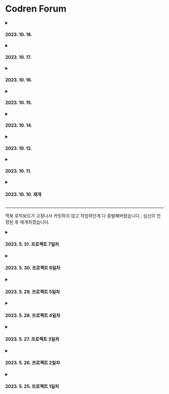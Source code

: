 # Codren Forum

<details>

<summary>

#### 2023. 10. 18.

</summary>

오늘은 디테일 페이지의 comment 부분을 만들어보겠습니다.

comment는 댓글을 입력하는 input 부분과 댓글목록을 보여주는 list 부분으로 나눌 수 있습니다.

먼저 input 부분을 만들어 보겠습니다.

```ts
<CommentInputSection method='POST' action={`/api/comment/create/${_id}`}>
  <CommentInput name='content' placeholder='댓글을 입력해 보세요' required />
  <Button type='submit' background='#7A5427' color='white'>
    등록
  </Button>
</CommentInputSection>
```

form 요소를 베이스로 한 styled-component를 만들어주고 내부에 input과 버튼으로 간단하게 구현하였습니다.

page 컴포넌트에서 props로 받아온 글의 `_id`를 쿼리스트링으로 하여 서버에 전달하고 서버측에서는 아래와 같이 추가적인 정보를 body에 넣어 db에 저장합니다.

```ts
export default async function handler(req: NextApiRequest, res: NextApiResponse) {
  if (req.method === 'POST') {
    const db = (await connectDB).db('forum');

    const session = await getServerSession(req, res, authOptions);

    req.body = {
      ...req.body,
      author: session?.user?.email,
      parent: new ObjectId(req.query.id as string), // 댓글이 달린 게시물의 id 저장
      createdAt: new Date(),
      updatedAt: new Date(),
    };

    await db.collection('comment').insertOne(req.body);

    res.redirect(302, `/detail/${req.query.id}`);
  }
}
```

다른 할 일이 있는 관계로 오늘은 여기까지 하겠습니다.

![](/assets/image/image-15.png)

</details>

<details>

<summary>

#### 2023. 10. 17.

</summary>

디테일 페이지의 수정, 삭제 기능을 마저 해보도록 하겠습니다.

아래와 같이 ContentSecion 아래에 EditSecion을 만들고 수정, 삭제 버튼을 추가해주었습니다.

```ts
<ContentSection>
  <Content>{post.content}</Content>
  {session?.user?.email === post.author && (
    <EditSection>
      <Link href={`/edit/${post._id}`}>수정</Link>
      <button onClick={handleDelete}>삭제</button>
    </EditSection>
  )}
</ContentSection>
```

수정 버튼 클릭 시 수정 페이지로 연결되고, 버튼 클릭 시에는 삭제 확인 모달을 보여주고 모달 내의 삭제버튼 클릭 시 삭제되도록 구현해보겠습니다.

page 컴포넌트에서 아래와 같이 접근 조건을 설정해줍니다.

```ts
export default async function Edit({ params }: { params: ObjectId }) {
  // params의 id로 글 정보 받아오기
  const db = (await connectDB).db('forum');
  const post = await db.collection('post').findOne<post | null>({ _id: new ObjectId(params.id) });
  const session = await getServerSession();

  if (session?.user?.email !== post?.author) {
    // 현재 유저 정보 받아서 글 정보의 글쓴이와 다르면 디테일 페이지로 리다이렉트
    redirect(`/detail/${params.id}`);
  }

  return <></>; // 같으면 글 정보 채워진 화면 보여주기
}
```

내부는 write 페이지에서 사용한 Form 컴포넌트를 재사용할 수 있도록 수정해서 사용하도록 하겠습니다.

아래와 같이 Form 컴포넌트에 post가 props로 선택적으로 들어올 수 있게 만들고

```ts
export default function Form({ post }: { post?: post }) {
```

각 input에 defaultValue를 설정하여 post가 있다면 defaultValue 값으로 들어오도록 만들어주었습니다.

```ts
<input
  ...
  defaultValue={post?.title}
/>
<input
  ...
  defaultChecked={post?.category === category}
/>
<textarea
  ...
  defaultValue={post?.content}
/>
```

그리고 post 여부에 따라 버튼의 text를 등록, 수정으로 나타나게 만들고 form 요소의 method와 endpoint가 변경되게 만들어 주었습니다.

```ts
<Wrapper //form
  method={post ? 'PATCH' : 'POST'}
  action={post ? 'api/post/edit' : '/api/post/create'}
>
...
<Button background='#7A5427' color='white' type='submit'>
  {post ? '수정' : '등록'}
</Button>
```

이제 서버쪽 핸들러를 아래와 같이 간단하게 설정해놓고

```ts
import { NextApiRequest, NextApiResponse } from 'next';

export default function handler(req: NextApiRequest, res: NextApiResponse) {
  if (req.method === 'PATCH') {
    console.log(req.body);
  }
}
```

수정 버튼을 클릭해보니 에러가 발생하였습니다.

![](/assets/image/image-13.png)

GET 요청이 실패했다고 뜹니다. form 요소는 기본적으로 method에서 GET, POST 두가지만 지원을하는데 깜빡했습니다.

PATCH 요청은 onClick으로 작동하도록 만들어보겠습니다.

버튼에서 post가 있을 경우에만 이벤트 핸들러 함수가 실행되도록 만들어놓습니다.

```ts
<Button background='#7A5427' color='white' type='submit' onClick={(e) => post && handleEdit(e)}>
  {post ? '수정' : '등록'}
</Button>
```

form 요소의 기본 작동으로 전송할 때는 데이터를 따로 상태로 만들 필요가 없었지만 onClick 이벤트로 전송하려면 onChange 이벤트를 사용하여 상태로 저장하고 변경된 수정 버튼 클릭 시에 해당 상태를 서버로 전송하도록 만들어야합니다.

따라서 아래와 같이 editedData를 상태로 만들고 handleChange 함수를 만들어 해당 input의 데이터가 변경될 때마다 상태를 변경해주겠습니다.

```ts
const [editedData, setEditedData] = useState(post);

const handleChange = (
  e: React.ChangeEvent<HTMLInputElement | HTMLTextAreaElement>,
  key: string,
) => {
  setEditedData((prevPost) => prevPost && { ...prevPost, [key]: e.target.value });
};
...
<input
  ...
  defaultValue={post?.title}
  onChange={(e) => post && handleChange(e, 'title')}
/>
<input
  ...
  defaultChecked={post?.category}
  onChange={(e) => post && handleChange(e, 'category')}
/>
<input
  ...
  defaultValue={post?.content}
  onChange={(e) => post && handleChange(e, 'content')}
/>
```

그리고 수정 버튼 클릭 시 작동하는 handleEdit 함수를 아래와 같이 만들어 주었습니다.

```ts
const router = useRouter();
const handleEdit = async (e: React.MouseEvent) => {
  e.preventDefault();
  const result = await axios.patch('/api/post/edit', editedData);
  if (result.status === 200) {
    router.replace(`/detail/${post?._id}`);
  }
};
```

next.js의 `useRouter()` 를 사용하여 detail 페이지로 이동해줍니다. 그리고 지난번 좋아요 기능이 list 페이지에서 업데이트 되게 만들었던 것과 같이 detail 페이지에서도 수정된 내용이 업데이트 되도록 아래와 같이 refresh를 사용해줍니다.

```ts
const router = useRouter();

useEffect(() => {
  router.refresh();
}, [router]);
```

서버측 핸들러에서는 아래와 같이 작동하도록 하였습니다.

```ts
export default async function handler(req: NextApiRequest, res: NextApiResponse) {
  if (req.method === 'PATCH') {
    const db = (await connectDB).db('forum');

    req.body.updatedAt = new Date(); // 업데이트 날짜 수정

    const _id = req.body._id;

    delete req.body._id;

    await db.collection('post').updateOne({ _id: new ObjectId(_id) }, { $set: req.body });

    res.status(200).json('success');
  }
}
```

이제 수정 작업은 마쳤습니다. 다음으로 삭제인데, 먼저 삭제 버튼 클릭 시에 띄워줄 모달을 하나 만들어 보겠습니다.

먼저 useModal 훅을 만들어 모달 관련 기능을 넣어주겠습니다.

```ts
import { ReactNode, useState } from 'react';

export default function useModal() {
  const [isModalOpen, setIsModalOpen] = useState(false); // 모달 열림 여부

  const openModal = () => {
    // 모달 열기
    setIsModalOpen(true);
  };

  const closeModal = () => {
    // 모달 닫기
    setIsModalOpen(false);
  };

  const Modal = ({
    message,
    buttonName,
    children,
    clickHandler,
  }: {
    message: string;
    buttonName: string;
    clickHandler: () => void;
    children?: ReactNode;
  }) => {
    if (!isModalOpen) {
      return null;
    }
    return (
      <Backdrop onClick={closeModal}>
        <ModalBox>
          <Message>{message}</Message>
          {children}
          <Button onClick={clickHandler}>{buttonName}</Button>
          <Button onClick={closeModal}>취소</Button>
        </ModalBox>
      </Backdrop>
    );
  };

  return { isModalOpen, openModal, closeModal, Modal };
}
```

useModal에서 반환하는 Modal 컴포넌트는 추후 다른 곳에서도 사용할 수 있도록 message, butttonName, clickHandler 등의 속성을 받도록 해주었습니다.

그리고 PostDetails에서 호출하여 사용해주었습니다.

```ts
const { Modal, openModal } = useModal();
...
return (
  ...
  <Modal
    message='정말 글을 삭제하시겠습니까?'
    buttonName='삭제'
    clickHandler={handleDelete}
    background='#618856'
    color='white'
  />
)
```

모달에서 삭제 버튼을 클릭 시에 실행되는 handleDelete는 아래와 같이 쿼리 스트링을 설정해서 서버에서 요청을 보냅니다.

```ts
const handleDelete = async (id: string) => {
  if (post.author === session?.user?.email) {
    const result = await axios.delete(`/api/post/delete/${id}`);
    if (result.status === 204) {
      router.replace('/list');
    }
  }
};
```

서버측에서는 아래와 같이 폴더구조를 만들고

![](/assets/image/image-14.png)

```ts
import { connectDB } from '@/util/database';
import { ObjectId } from 'mongodb';
import { NextApiRequest, NextApiResponse } from 'next';

export default async function handler(req: NextApiRequest, res: NextApiResponse) {
  if (req.method === 'DELETE') {
    const db = (await connectDB).db('forum');

    await db.collection('post').deleteOne({ _id: new ObjectId(req.query.id as string) });

    res.status(204).end();
  }
}
```

위와 같이 삭제를 하고 204를 응답 코드로 설정하고 응답 본문을 끝내는 end() 메서드를 붙여주었습니다.

이제 정상적으로 삭제가 된 뒤 list 페이지로 리다이렉트 되는 것이 확인되었습니다.

내일은 댓글 CRUD를 되는데까지 해보도록 하겠습니다.

</details>

<details>

<summary>

#### 2023. 10. 16.

</summary>

오늘은 디테일 페이지를 만들어 보겠습니다.

크게 PostDetails 컴포넌트와 Comment 컴포넌트로 구분하여 페이지를 구성하겠습니다.

```ts
import { connectDB } from '@/util/database';
import { ObjectId } from 'mongodb';
import PostDetails from './PostDetails';
import { post } from '@/types/type';
import Comment from './Comment';

export default async function Detail({ params }: { params: ObjectId }) {
  const db = (await connectDB).db('forum');
  const post = await db.collection('post').findOne<post | null>({ _id: new ObjectId(params.id) });

  return (
    <>
      {post && (
        <>
          <PostDetails post={{ ...post, _id: post._id.toString() }} />
          <Comment _id={post._id.toString()} />
        </>
      )}
    </>
  );
}
```

페이지 컴포넌트에서는 next.js의 동적 라우팅을 사용해서

![](/assets/image/image-11.png)

위와 같은 폴더 구조로 생성하였습니다. 이렇게 되면 페이지 컴포넌트에 props로 아래와 같은 정보들이 들어오는데

```ts
{ params: { id: '652a47ab3119847be9e5c07d' }, searchParams: {} }
```

그 중에 `params`를 이용해서 현재 글의 id를 추출했습니다.

PostDetails 컴포넌트에서 해당 글의 상세 내용을 아래와 같이 화면에 렌더링하도록 만들어주었습니다.

![](/assets/image/image-12.png)

여기서 상단 제목의 like 아이콘 클릭 시 좋아요 기능을 추가하고, 내가 쓴 글일 경우에 수정, 삭제 버튼을 보이도록 해주겠습니다.

먼저 detail 페이지에서 좋아요 버튼을 눌렀을 떄 실시간으로 좋아요 숫자가 바뀌어야 합니다. 따라서 상태를 만들어 화면에는 상태를 보여주도록 하고,

아이콘 클릭 시에 좋아요 상태 변경과 서버로 patch 요청을 동시에 보내도록 만들어 보겠습니다.

```ts
const [like, setLike] = useState(post.likeCount); // 좋아요 상태
const [didLike, setDidLike] = useState(false); // 현재 로그인한 유저가 해당 글을 좋아요 했는지 여부

useEffect(() => {
  // 화면이 마운트 되면 글 데이터의 liker에 현재 유저의 email이 포함되었는지 여부에 따라 didLike 상태 변경
  if (session?.user?.email) {
    post.liker.includes(session?.user?.email) ? setDidLike(true) : setDidLike(false);
  }
}, [post.liker, session?.user?.email]);

const handleLikeCount = async () => {
  // 좋아요 버튼 클릭했을 때
  if (session?.user?.email) {
    if (didLike) {
      // 이미 좋아요한 글이라면
      const result = await axios.patch('/api/post/like', {
        // 글 db에 좋아요 숫자 감소, liker 배열에서 해당 유저 제거하여 patch 요청
        ...post,
        likeCount: post.likeCount - 1,
        liker: post.liker.filter((user) => user !== session?.user?.email),
      });
      if (result.status === 200) {
        // 제대로 응답이 왔을 경우
        setLike((like) => like - 1); // 화면에 좋아요 숫자 변경
        setDidLike(false); // didLike 상태 변경으로 좋아요 아이콘 색 변경
      }
    } else {
      // 위와 반대의 경우
      const result = await axios.patch('/api/post/like', {
        ...post,
        likeCount: post.likeCount + 1,
        liker: [...post.liker, session?.user?.email],
      });
      if (result.status === 200) {
        setLike((like) => like + 1);
        setDidLike(true);
      }
    }
  }
};
```

위와 같이 설정하면 이제 아이콘을 눌렀을 때 좋아요 숫자가 증가하게 됩니다.

그런데 문제가 생겼습니다. list 페이지에서도 해당 글의 좋아요 숫자를 보여주는데 여기서는 받아온 데이터를 그대로 보여주기 때문에 새로고침을 해야만 업데이트가 됩니다.

따라서 list 페이지가 마운트될 때 listItem 컴포넌트 부분을 새로고침할 수 있도록 listItem 컴포넌트에 useRouter의 .refresh()를 사용해주도록 하겠습니다.

```ts
const router = useRouter();

useEffect(() => {
  router.refresh();
}, [router]);
```

이제 list 페이지에서도 변경된 좋아요 숫자가 적용되었습니다.

눈알이 빠질 것 같아서 수정, 삭제는 내일 하도록 하겠습니다.

</details>

<details>

<summary>

#### 2023. 10. 15.

</summary>

오늘은 글작성 페이지를 만들어 보겠습니다.

그 전에 글 작성을 버튼을 만들어야 합니다. 글 작성 버턴은 list 페이지에 검색 바 컴포넌트를 만들고 그 안에 함께 넣어 주겠습니다.

```ts
export default function SearchBar() {
  return (
    <Wrapper>
      <input type='search' placeholder='원하는 키워드를 검색해보세요' />
      <Button background='#618856' color='white'>
        검색
      </Button>
      <Link href='/write'>
        <Button background='#686B3A' color='white'>
          글 작성
        </Button>
      </Link>
    </Wrapper>
  );
}
```

SearchBar 컴포넌트를 만들어서 listItem 컴포넌트 하위에 넣어주고 위와 같이 구성해주었습니다.

원래라면 list 페이지 컴포넌트 하단에 바로 넣어주어야하지만 페이지 컴포넌트는 async 함수로 만들어서 db에서 글 데이터를 받아와야 하기 때문에 서버 컴포넌트로 만들었고 styled-components를 사용할 수 없기 때문에 사실상 listItem 컴포넌트 아래에 넣게 되었습니다.

그리고 write 페이지 컴포넌트는 아래와 같이 구성했습니다.

```ts
'use client';
import { useSession } from 'next-auth/react';
import Form from './Form';
import { useRouter } from 'next/navigation';

export default function Write() {
  const { data: session } = useSession();
  const router = useRouter();

  if (!session) {
    router.push('/list');
  }

  return <Form />;
}
```

클라이언트 컴포넌트로 만들어 useSession으로 현재 로그인한 유저 정보를 가져오고 로그인 정보가 없다면 list 페이지로 리다이렉트 시켜주었습니다.

Form 컴포넌트는 signUp 컴포넌트에서 사용한 Form 컴포넌트와는 구성하는 HTML 요소도 다르고 로직도 조금 다르기 때문에 별도로 만들었습니다.

여기까지 진행하고 난 뒤에 write 페이지를 확인하니 새로고침할 때마다 list 페이지로 리다이렉트 되었습니다. 문제는 useSession이 렌더링이 되고 난 후 실행되어
session을 받아오기 전에 리다이렉트가 되어버린다는 것이였습니다. header 컴포넌트에서도 마찬가지로 새로고침 직후에는 signIn 버튼이 표시되고 session을 받아오고 난 뒤에 signOut 버튼으로 바뀌는 것을 확인했습니다. 이러한 렌더링 방식은 ux적으로 좋지 않기 때문에 session을 서버에서 미리 받아오게끔 설정할 필요가 있습니다.

먼저, 기본적으로는 서버 컴포넌트에서 미리 작업을 한 후 클라이언트 컴포넌트로 넘겨주어야 하기 때문에 레이아웃부터 server 컴포넌트로 다시 고치도록 하겠습니다.

```ts
'use client';
import { Inter } from 'next/font/google';

import Header from './components/Header';
import StyledComponentsRegistry from '../styles/registry';
import { GlobalStyle, PageWrapper } from '../styles/GlobalStyle';
import { NextAuthProvider } from './sessionProvider';
import styled from 'styled-components';

const inter = Inter({ subsets: ['latin'] });

export default function RootLayout({ children }: { children: React.ReactNode }) {
  return (
    <html lang='en'>
      <body className={inter.className}>
        <NextAuthProvider>
          <StyledComponentsRegistry>
            <GlobalStyle />
            <Header />
            <PageWrapper>{children}</PageWrapper>
          </StyledComponentsRegistry>
        </NextAuthProvider>
      </body>
    </html>
  );
}
```

레이아웃은 위와 같이 구성되어 있습니다. 자식요소들을 하나씩 없애면서 확인해보니 `GlobalStyle`과 `PageWrapper`가 서버 컴포넌트에서 사용할 수 없는 에러를 발생시키고 있었습니다.(이전의 styled-components를 서버 컴포넌트에서는 사용할 수 없는 이슈)

공식문서에서는 이럴 경우 해당 요소를 클라이언트 컴포넌트로 새로 감싼 후 적용하라고 되어있습니다.

따라서 GlobalStyle을 아래와 같이 `StyledComponentProvider`로 감싸주고 원래의 자리에 배치하였습니다.

```ts
'use client';

import { GlobalStyle } from '@/styles/GlobalStyle';
import { ReactNode } from 'react';

export default function StyledComponentsProvider({ children }: { children: ReactNode }) {
  return (
    <>
      <GlobalStyle />
      {children}
    </>
  );
}
```

또한 PageWrapper도 아래와 같이 `PageProvider`로 감싸주었습니다.

```ts
'use client';

import { ReactNode } from 'react';
import { PageWrapper } from './GlobalStyle';

export default function PageProvider({ children }: { children: ReactNode }) {
  return <PageWrapper>{children}</PageWrapper>;
}
```

이제 위 provider 들을 원래의 자리에 넣어주면 아래와 같이 레이아웃이 서버컴포넌트가 됩니다.

```ts
export default function RootLayout({ children }: { children: React.ReactNode }) {
  return (
    <html lang='en'>
      <body className={inter.className}>
        <NextAuthProvider>
          <StyledComponentsRegistry>
            <StyledComponentsProvider>
              <Header />
              <PageProvider>{children}</PageProvider>
            </StyledComponentsProvider>
          </StyledComponentsRegistry>
        </NextAuthProvider>
      </body>
    </html>
  );
}
```

위와 같이 구현하고 나니 새로운 에러가 발생했습니다.

![](/assets/image/image-9.png)

첫 화면 로딩 시에 SSR로 렌더링 되고 이후 CSR로 렌더링 되면서 className이 달라져 발생하는 에러라고 합니다.

이를 해결해주기 위해 `next.config.js` 파일에 아래와 같이 컴파일러 설정을 해주면 해결됩니다.

```ts
/** @type {import('next').NextConfig} */
const nextConfig = {
  compiler: {
    styledComponents: true,
  },
};

module.exports = nextConfig;
```

이제 리렌더링이 되어도 에러가 발생하지 않습니다. 그러면 마저 문제를 해결하기 위해 Header 컴포넌트를 수정해주겠습니다.

기존의 Header 컴포넌트는 클라이언트 컴포넌트로 설정되어있기 때문에 서버 컴포넌트로 바꿔주고 `getServerSession`을 사용해서 유저 정보를 받아오겠습니다.

```ts
import { getServerSession } from 'next-auth';
import InnerHeader from './InnerHeader';

export default async function Header() {
  const session = await getServerSession();

  return <InnerHeader session={session} />;
}
```

그리고 InnerHeader 컴포넌트를 생성하고 Header 컴포넌트 아래애 넣어주고 styled-components가 적용되는 부분을 전부 옮겨주었습니다.

```ts
'use client';
import Link from 'next/link';
import styled from 'styled-components';
import SignButton from './SignButton';
import Button from './Button';
import { Session } from 'next-auth';

export default function InnerHeader({ session }: { session: Session | null }) {
  return (
    <Wrapper>
      <Container>
        <Link href='/list'>CodrenForum</Link>
      </Container>
      <Container>
        <Link href='/about'>About</Link>
        {session ? (
          <Link href='/mypage'>MyPage</Link>
        ) : (
          <Link href='/signup'>
            <Button background='#686B3A' color='white'>
              SignUp
            </Button>
          </Link>
        )}
        <SignButton session={session} />
      </Container>
    </Wrapper>
  );
}

const Wrapper = styled.header`
  ...
`;

const Container = styled.section`
  ...
`;
```

자 이제 로그인을 해보면! 터미널에 아래와 같은 에러가 발생하면서 로그인이 되지 않습니다.. 왜..? 잘 되다가 서버 컴포넌트로 바꾸니까..? 안되는지 모르겠지만

![](/assets/image/image-10.png)

해당 에러에서 안내한 페이지로 가니 개발환경에서는 `.env` 파일에 아래와 같이 `NEXTAUTH_URL`과 `NEXAUTH_SECRET`을 설정해주어야 한다고 합니다.

```ts
NEXTAUTH_URL=http://localhost:3000
NEXTAUTH_SECRET=1234
```

설정하고 나니!! 로그인이 잘 됩니다. 그리고 `getServerSession`으로 유저 정보도 잘 받아와집니다. 또한, 로그인한 상태에서 새로고침을 해도 SignIn 버튼이 나타나지 않습니다!

울고 싶었는데 드디어 성공했습니다..!!

이제 글 작성 페이지에서도 마찬가지로 `getServerSession`을 적용하고 새로고침해보겠습니다.

```ts
import { getServerSession } from 'next-auth';
import Form from './Form';
import { redirect } from 'next/navigation';

export default function Write() {
  const session = getServerSession();

  if (!session) {
    redirect('/list');
  }

  return <Form />;
}
```

리다이렉트 되지 않고 페이지가 그대로 잘 유지 됩니다!

감격스럽네요.

write 페이지는 이제 제대로 완성 되었으니 submit 버튼 클릭 시에 서버에서 해줄 일만 추가해주면 되겠습니다.

`pages/api/post/create.tsx`파일을 생성해주고 아래와 같이 코드를 작성해주었습니다.

```ts
import { connectDB } from '@/util/database';
import { NextApiRequest, NextApiResponse } from 'next';
import { getServerSession } from 'next-auth';
import { authOptions } from '../auth/[...nextauth]';

export default async function handler(req: NextApiRequest, res: NextApiResponse) {
  if (req.method === 'POST') {
    const db = (await connectDB).db('forum');

    const session = await getServerSession(req, res, authOptions);

    req.body = {
      ...req.body,
      createdAt: new Date(),
      updatedAt: new Date(),
      author: session?.user?.email,
      commentCount: 0,
      likeCount: 0,
    };

    const result = await db.collection('post').insertOne(req.body);

    res.redirect(302, `/detail/${result.insertedId}`);
  }
}
```

post 타입을 미리 지정해주었기 때문에 추가 정보를 넣는건 쉽습니다.

```ts
export type post = {
  _id: string;
  category: string;
  title: string;
  content: string;
  createdAt: Date;
  updatedAt: Date;
  author: string;
  commentCount: number;
  likeCount: number;
};
```

아직 detail 페이지를 만들지 않았지만 패스 파라미터로 응답으로 온 `_id`를 붙여줄 것이기 때문에 미리 리다이렉트 시켜주었습니다.

이제 글 등록 버튼을 눌러보니! 해당 url로 리다이렉트 되었습니다. (물론 현재는 404 not found가 나옵니다.)

그리고 list 페이지로 이동하여 새로운 글이 나타난 것을 확인하였습니다.

내일은 detail 페이지를 작업해보겠습니다.

</details>

<details>

<summary>

#### 2023. 10. 14.

</summary>

오늘은 list 페이지를 구현해보았습니다.

먼저 listItem 컴포넌트에서 모든 글들을 불러와서 렌더링했습니다.

```ts
{
  filteredPosts?.map((post) => (
    <ListItem key={post._id.toString()}>
      <Link href={`/detail/${post._id.toString()}`} prefetch={false}>
        <CategorySection>{post.category}</CategorySection>
        <MainSection>
          <Title>
            <div>{post.title}</div>
            <div>[{post.commentCount}]</div>
          </Title>
          <Info>
            <div>{post.author}</div>
            {isUpdated(post.createdAt, post.updatedAt) ? (
              <div>{calculateTimeDifference(post.updatedAt)} (수정됨)</div>
            ) : (
              <div>{calculateTimeDifference(post.createdAt)}</div>
            )}
          </Info>
        </MainSection>
        <Like>
          <AiFillLike />
          {post.likeCount}
        </Like>
      </Link>
    </ListItem>
  ));
}
```

그리고 list 페이지 컴포넌트에서 db의 데이터를 받아와 listItem 컴포넌트로 넘겨주었습니다.
listItem 컴포넌트는 클라이언트 컴포넌트이기 때문에 현재 `async function`을 사용할 수 없습니다.
따라서 페이지 컴포넌트를 서버 컴포넌트로 두고 클라이언트 컴포넌트에 props로 내려주는 방식을 사용했습니다.

```ts
import { connectDB } from '@/util/database';
import ListItems from './ListItems';
import { post } from '@/types/type';

export const dynamic = 'force-dynamic';

export default async function List() {
  const db = (await connectDB).db('forum');
  let posts = await db.collection<post>('post').find().toArray();

  let parsedPosts = posts.map((post) => ({ ...post, _id: post._id.toString() }));

  return <ListItems posts={parsedPosts} />;
}
```

또한, list 페이지는 서버 컴포넌트임에도 실시간으로 변경되어야 하기 때문에 dynamic option을 `force-dynamic`으로 설정하여 항상 동적으로 동작하게끔 해주었습니다.

카테고리에 따른 필터링도 구현했는데, 현재는 모든 글 데이터를 서버에서 받고, 프론트에서 카테고리에 따른 필터링 작업을 해주고 있습니다.

```ts
import { post } from '@/types/type';

export default function filterPosts(posts: post[], category: string) {
  if (category === '전체') return posts;
  return posts.filter((post) => post.category === category);
}
```

하지만 서버에서 해당 로직을 적용하고 애초에 db에서 필터링된 글만 받아오는게 서버의 역할에도 맞고, 성능면에서 더 유리하므로 추후에
글 데이터를 서버에 요청 시에 카테고리에 따라 쿼리스트링을 다르게 설정해서 필터링된 데이터를 받는 것으로 변경할 예정입니다.

Category 컴포넌트는 아래와 같이 구현하였습니다.

```ts
export default function Category({
  current,
  setCurrent,
}: {
  current: string;
  setCurrent: Dispatch<SetStateAction<string>>;
}) {
  const handleCategory = (category: string) => {
    setCurrent(category);
  };

  return (
    <Wrapper>
      {CATEGORY.map((category) => (
        <CategoryButton
          $isCurrent={current === category}
          key={category}
          onClick={() => handleCategory(category)}
          disabled={current === category}
        >
          {category}
        </CategoryButton>
      ))}
    </Wrapper>
  );
}
```

`CATEGORY`를 constants 파일에서 설정하고 해당 카테고리를 map 메서드를 사용하여 구현했고, 해당 카테고리를 클릭 시에 상태로 만들어놓은 `category`를 변경하여 listItem 컴포넌트에서 필터링도 동시에 되도록 하였습니다.

```ts
export const CATEGORY = ['전체', '개발질문', '채용정보', '프로젝트', '수다광장'];
```

</details>

<details>

<summary>

#### 2023. 10. 12.

</summary>

오늘은 기존의 컴포넌트들을 옮겨오면서 리팩토링해보겠습니다.

#### Header

```ts
const Header = async () => {
  const session: any = await getServerSession(authOptions);
  // console.log(session);

  return (
    <header>
      <div>
        <section>
          <Link href='/'>
            <Card>CodrenForum</Card>
          </Link>
          <Link href='/about'>
            <Card>어바웃</Card>
          </Link>
        </section>
        <section>
          <div>
            {session && (
              <Link href='/mypage'>
                <Card>
                  {session.user.name}
                  <Image src={session.user.image} alt='profile' width={40} height={40} />
                </Card>
              </Link>
            )}
            <div>
              <Sign session={session} />
              {session && <Card>후원하기</Card>}
            </div>
          </div>
        </section>
      </div>
    </header>
  );
};
```

기존의 Header 컴포넌트입니다. JSX 부분이 불필요하게 길어 보입니다.

아래는 새로 만든 Header 컴포넌트입니다.

```ts
export default function Header() {
  const { data: session } = useSession();

  return (
    <Wrapper>
      <Container>
        <Link href='/'>CodrenForum</Link>
      </Container>
      <Container>
        <Link href='/about'>About</Link>
        {session ? (
          <Link href='/mypage'>MyPage</Link>
        ) : (
          <Link href='/signup'>
            <Button background='#686B3A' color='white'>
              SignUp
            </Button>
          </Link>
        )}
        <SignButton session={session} />
      </Container>
    </Wrapper>
  );
}

... // styled component 부분
```

일단 한눈에 보기에도 코드 가독성이 좋아졌습니다. 재사용가능한 Button 컴포넌트를 만들어 배경색과 글자색을 props로 받을 수 있도록 하였고 기존에는 서버컴포넌트였기에 현재 유저 정보를 `getServerSession()` 으로 받아왔지만 현재는 클라이언트 컴포넌트라서 `useSession()`으로 받아왔습니다.`useSession()`을 사용하려면 `SessionProvider`로 감싸주어야 합니다.

자세한 설명은 아래 공식 문서를 참고하면 되겠습니다.

https://next-auth.js.org/getting-started/client#usesession

#### Button

저는 버튼 컴포넌트를 아래와 같이 만들었습니다.

```ts
import styled from 'styled-components';

interface ButtonProps extends React.ButtonHTMLAttributes<HTMLButtonElement> {
  background?: string;
  color?: string;
}

export default function Button(props: ButtonProps) {
  return <SC_Button {...props}>{props.children}</SC_Button>;
}

const SC_Button = styled.button<ButtonProps>`
  display: flex;
  justify-content: center;
  align-items: center;
  padding: 0.5rem;
  border-radius: 0.25rem;
  min-width: 4rem;
  background: ${(props) => props.background};
  color: ${(props) => props.color};
`;
```

그런데 화면에 아래의 경고 메시지가 나타났습니다.

![](/assets/image/image-7.png)

저 background 속성이 실제 DOM 트리에 속성으로 전달되는데 실제로 저 속성이 존재하지 않기 때문에 인식을 못합니다. 따라서 이를 방지해주기 위해 `shouldForwardProp`을 사용해주어 해당 경고를 해결했습니다.

```ts
const SC_Button = styled.button.withConfig({
  shouldForwardProp: (prop) => prop !== 'background',
})<ButtonProps>`
  ...
`;
```

#### SignIn & SignOut

Next-auth를 사용하여 로그인을 구현했었기 때문에 아래와 같이 설정했습니다.

먼저 `src/pages/api/auth/[...nextauth].tsx` 파일을 만들어주고 github Oauth 로그인과 일반 credential 로그인 설정을 해주었습니다.

```ts
import { connectDB } from '@/util/database';
import NextAuth, { Session, User } from 'next-auth';
import CredentialsProvider from 'next-auth/providers/credentials';
import GithubProvider from 'next-auth/providers/github';
import bcrypt from 'bcrypt';
import { JWT } from 'next-auth/jwt';

export const authOptions = {
  providers: [
    GithubProvider({
      clientId: process.env.GITHUB_ID as string,
      clientSecret: process.env.GITHUB_SECRET as string,
    }),
    CredentialsProvider({
      // 로그인페이지 폼 자동생성
      name: 'credentials',
      credentials: {
        email: { label: 'email', type: 'text' },
        password: { label: 'password', type: 'password' },
      },

      // 로그인요청시 실행되는코드
      //직접 DB에서 아이디,비번 비교하고
      //아이디,비번 맞으면 return 결과, 틀리면 return null 해야함
      async authorize(credentials, req) {
        let db = (await connectDB).db('forum');
        let user = await db.collection<User>('user_cred').findOne({ email: credentials?.email });
        if (!user) {
          console.log('등록되지 않은 이메일입니다.');
          return null;
        }
        const pwcheck = await bcrypt.compare(credentials?.password as string, user.password);
        if (!pwcheck) {
          console.log('올바르지 않은 비밀번호입니다.');
          return null;
        }
        return user;
      },
    }),
  ],

  // jwt 설정 + jwt 만료일설정
  session: {
    jwt: true,
    maxAge: 30 * 24 * 60 * 60,
  },

  callbacks: {
    // jwt 만들 때 실행되는 코드
    // user 변수는 DB의 유저정보담겨있고 token.user에 유저정보 저장
    jwt: async ({ token, user }: { token: JWT; user: User }) => {
      if (user) {
        token.user = {};
        token.user.name = user.name;
        token.user.email = user.email;
      }
      return token;
    },
    // 유저 세션이 조회될 때 마다 실행되는 코드
    session: async ({ session, token }: { session: Session; token: JWT }) => {
      session.user = token.user;
      return session;
    },
  },

  secret: process.env.JWT_SECRET as string,
};
export default NextAuth(authOptions);
```

그리고 `src/util/database.tsx`파일을 만들고 mongodb와 연결해주는 설정을 해주었습니다.

```ts
import { MongoClient } from 'mongodb';

const url = process.env.DB_URL as string;

let connectDB: Promise<MongoClient>;

declare global {
  namespace globalThis {
    var _mongo: Promise<MongoClient>;
  }
}

if (process.env.NODE_ENV === 'development') {
  if (!globalThis._mongo) {
    globalThis._mongo = new MongoClient(url).connect();
  }
  connectDB = globalThis._mongo;
} else {
  connectDB = new MongoClient(url).connect();
}

export { connectDB };
```

이제 SignButton 컴포넌트를 만들어주고 아래와 같이 현재 로그인된 유저 정보의 존재 여부에 따라 signin 버튼과 signout 버튼이 보여지게 만들었습니다.

```ts
import { Session } from 'next-auth';
import { signIn, signOut } from 'next-auth/react';
import Button from './Button';

export default function SignButton({ session }: { session: Session | null }) {
  return (
    <Button
      background='#618856'
      color='white'
      onClick={() => {
        session ? signOut() : signIn();
      }}
    >
      {session ? 'SignOut' : 'SignIn'}
    </Button>
  );
}
```

위 코드에서 signIn() 함수는 auth 설정에 따른 로그인 페이지를 만들어주는 함수입니다. 현재 저는 아래와 같이 github 로그인과 credential 로그인이 나오도록 만들어두었습니다.

![](/assets/image/image-8.png)

#### signUp

그러면 이제 signUp 페이지를 만들겠습니다.

기존에는 카카오 Oauth 로그인만 사용했기 때문에 별도의 회원가입 페이지가 없어도 상관이 없었습니다.

하지만 이번에는 credential 로그인도 구현했기 때문에 회원가입 페이지를 만들어야 합니다.

먼저 `signup/page.tsx`에는 아래와 같이 구성했습니다.

```ts
export default function SignUp() {
  const { data: session } = useSession();

  if (session) {
    redirect('/');
  }

  return (
    <Wrapper>
      <Container>
        <Form />
      </Container>
    </Wrapper>
  );
}
```

현재 로그인 여부를 `useSession()`으로 받아오고 로그인되어 있을 경우에는 메인 페이지로 리다이렉트 시켜주었습니다.

그리고 로그인 폼은 Form 컴포넌트에서 구현했습니다.

```ts
export default function Form() {
  const {
    name,
    setName,
    email,
    setEmail,
    password,
    setPassword,
    nameError,
    emailError,
    passwordError,
    isValid,
  } = useVaildation();

  return (
    <Wrapper method='POST' action='/api/auth/signup'>
      <h4>SignUp</h4>
      <input
        name='name'
        type='text'
        placeholder='name'
        value={name}
        onChange={(e) => setName(e.target.value)}
      />
      <div>{nameError && nameError}</div>
      <input
        name='email'
        type='text'
        placeholder='email'
        value={email}
        onChange={(e) => setEmail(e.target.value)}
      />
      <div>{emailError && emailError}</div>
      <input
        name='password'
        type='password'
        placeholder='password'
        value={password}
        onChange={(e) => setPassword(e.target.value)}
      />
      <div>{passwordError && passwordError}</div>
      <Button background='#7A5427' color='white' type='submit' disabled={!isValid}>
        signUp
      </Button>
    </Wrapper>
  );
}
```

Form 컴포넌트에서는 필요한 정보만 알 수 있게 로직은 `useValidation` 훅에서 모두 처리하고 그 결과만 받아옵니다.

서버에서는 `bcrypt`를 사용하여 비밀번호를 암호화하고 이를 db에 저장하도록 구현했습니다.

```ts
import { connectDB } from '@/util/database';
import { NextApiRequest, NextApiResponse } from 'next';
import bcrypt from 'bcrypt';

export default async function handler(req: NextApiRequest, res: NextApiResponse) {
  if (req.method === 'POST') {
    let hash = await bcrypt.hash(req.body.password, 10);

    req.body.password = hash;

    const db = (await connectDB).db('forum');
    await db.collection('user_cred').insertOne(req.body);
    res.redirect(302, '/');
  }
}
```

</details>

<details>

<summary>

#### 2023. 10. 11.

</summary>

새로운 프로젝트를 생성하고 package 설치를 했습니다.

Header 컴포넌트를 만들고 styled-component를 적용하니 아래와 같은 에러가 발생했습니다.

![](/assets/image/image-3.png)

서버컴포넌트에서는 createContext를 사용하면 안된다고 하는데 styled-components의 작동 과정에서 createContext가 사용되나 봅니다.

저는 서버 컴포넌트에도 styled-component를 적용하고 싶으니 해결 방법을 따라 적용해보겠습니다.

다행히 next.js 공식 문서에 styled-components를 적용하는 방법이 나와있습니다.

`lib/registry.tsx` 경로에 파일을 만들고 아래 코드를 추가합니다.

```ts
'use client';

import React, { useState } from 'react';
import { useServerInsertedHTML } from 'next/navigation';
import { ServerStyleSheet, StyleSheetManager } from 'styled-components';

export default function StyledComponentsRegistry({ children }: { children: React.ReactNode }) {
  // Only create stylesheet once with lazy initial state
  // x-ref: https://reactjs.org/docs/hooks-reference.html#lazy-initial-state
  const [styledComponentsStyleSheet] = useState(() => new ServerStyleSheet());

  useServerInsertedHTML(() => {
    const styles = styledComponentsStyleSheet.getStyleElement();
    styledComponentsStyleSheet.instance.clearTag();
    return <>{styles}</>;
  });

  if (typeof window !== 'undefined') return <>{children}</>;

  return (
    <StyleSheetManager sheet={styledComponentsStyleSheet.instance}>{children}</StyleSheetManager>
  );
}
```

그리고 `layout.tsx` 파일에 `StlyedComponentsStyleSheet`를 import 하고 `children`을 감싸줍니다.

```ts
export default function RootLayout({ children }: { children: React.ReactNode }) {
  return (
    <html lang='en'>
      <body className={inter.className}>
        <StyledComponentsRegistry>{children}</StyledComponentsRegistry>
      </body>
    </html>
  );
}
```

여전히 안됩니다. 위 코드를 추가하지 않아도 클라이언트 컴포넌트에는 styled-components 가 이미 잘 적용되는데 그럼 위 방법은 무엇인가.

정확히 단정짓지는 못하지만, 현재 next.js에서 styled-components 사용 시에(클라이언트 컴포넌트) css가 렌더링된 후 적용되는 지연 버그가 있는데 이를 해결하는 방법으로 추측됩니다.

그렇다면 어떻게 하면 서버컴포넌트에서 styled-components를 사용할 수 있을까?

결론은

- 서버컴포넌트와 클라이언트 컴포넌트 모두 ssr이다. 클라이언트 컴포넌트는 서버에서 한 번, 클라이언트에서 한 번 총 두 번 렌더링 된다.
- css-in-js는 ssr에서 사용 가능하다.
- 하지만 현재 서버컴포넌트에서는 css-in-js 를 사용할 수 없고 next.js 팀과 react 팀은 협의 중이다.

입니다...

아래는 공식문서의 안내문입니다.

![](/assets/image/image-6.png)

아래는 해당 이슈에 대한 어느 외국인들의 대화입니다.

https://github.com/styled-components/styled-components/issues/4025

이제 저는 선택을 해야합니다.

1. styled-components 사용하면서 스타일링하는 컴포넌트는 다 클라이언트 컴포넌트로 변경하기

2. 서버, 클라이언트 컴포넌트 신경쓰지 않고 tailwind 사용하기

3. 서버, 클라이언트 컴포넌트 신경쓰지 않고 css module 사용하기

4. 스타일링하지 않기

저는 1번으로 했습니다. 왜냐하면 서버컴포넌트는 서버쪽 메서드를 사용하는 용도로만 사용하고 나머지는 클라이언트 컴포넌트로 사용해도 큰 문제는 없어보입니다. 또 클라이언트 컴포넌트도 어찌됐든 ssr을 하고 있으니까요. 현재는 이렇게 사용하고 next.js 팀과 react 팀과의 원만한 협의로 css-in-js도 서버 컴포넌트에서 사용할 수 있는 날이 오길 기다리겠습니다.

오늘은 의도치않게 토끼굴에 빠져서 허우적대는 날이였습니다. 내일부터 본격적인 작업에 들어가보겠습니다.

</details>

<details>

<summary>

#### 2023. 10. 10. 재개

</summary>

다시 시작합니다.

4달 넘게 손놓고 있다보니 머릿속에 남아있던 next.js 문법들이 거의 휘발되어서 강의를 다시 정주행했습니다.

로컬환경에서 실행해보니 켜자마자 에러가 발생했습니다?

![](/assets/image/image.png)
일단 무시하고 전체적으로 정리를 좀 해야할 것 같습니다.

강의를 다시 들으면서 next.js 및 next-auth 문서를 보다보니 문법이 삭제되거나 변경된 게 좀 있었습니다. 기존의 모듈을 node_module을 삭제하고 package.json에 명시된 종속성들을 업데이트하고 다시 설치하였습니다.

이 과정에서 기존의 tailwind는 버리고 styled-components를 사용하기로 결정했습니다. 사실 tailwind의 장점이 간편하게 원하는 곳에 스타일링을 적용할 수 있다 정도인 것 같은데 저는 styled-components를 사용하면서도 큰 불편함을 느끼지 못했고, 무엇보다 tailwind 때문에 코드 가독성이 너~~~무 떨어집니다.

서버를 껐다가 다시 켜보니 이제 tailwind 관련 에러가 발생했습니다.

![](/assets/image/image-1.png)

각 파일에서 tailwind 관련 import를 전부 삭제하고 className도 전부 삭제하여 style을 초기화하겠습니다.

그냥 긴 className 속성들을 삭제하기만 했는데도 코드가 깨끗해진 느낌이 들어 마음이 편안합니다.

그런데 이제 아예 로컬환경에서 실행이 되질 않습니다.. 무한로딩에 어떠한 네트워크 요청도, 에러도 뜨지 않는 상태라 뭐가 잘못된건지 감도 잡히지 않습니다...(껐다 켜봄)

![](/assets/image/image-2.png)

이제 이 폴더는 오염되어 더이상 진행이 불가하다고 판단하고 새로운 next.js 프로젝트를 생성하여 내일부터는 기존 코드들을 옮겨가면서 리팩토링하는 과정을 거치겠습니다.

</details>

---

맥북 로직보드가 고장나서 커밋하지 않고 작업하던게 다 증발해버렸습니다.. 심신이 안정된 후 재개하겠습니다.

<details>

<summary>

#### 2023. 5. 31. 프로젝트 7일차

</summary>

#### 로그인 상태에 따른 CRUD 조건부 렌더링 구현

- 로그인 시 email 제공 동의를 하지 않은 유저의 경우, mypage에서 email을 입력하면 유저 db에 email을 추가하도록 구현하였습니다.

- 로그인했을 때, db에 email이 있을 경우에만 글 작성이 가능하게끔 구현하였습니다.

- 로그인했을 경우에만 글 내용을 볼 수 있도록 구현했습니다.

- 수정, 삭제 버튼을 db의 email과 현재 로그인한 유저의 email의 일치 여부에 따라 조건부 렌더링하는 로직을 구현하는 도중, 문제가 발생했습니다. ListItem에서 db를 받아오려고 하면 dns 모듈과 fs 모듈이 없다는 에러가 뜹니다. 다른 페이지에서는 잘 받아오는데 왜 여기서만 못받아올까 생각해보니 ListItem은 클라이언트 컴포넌트로 사용하는 게 다른 컴포넌트들과의 차이점이였습니다. 따라서 onClick을 사용하는 Delete 컴포넌트만 빼주어 클라이언트 컴포넌트로 만들고, ListItem 컴포넌트는 서버 컴포넌트로 변경해주니 에러가 사라지고 정상적으로 작동했습니다.

- 메인페이지에서 내가 작성한 글이면 수정, 삭제 버튼이 함께 나타나도록 구현하였습니다.

- 마이페이지에서 내가 작성할 글 목록을 수정, 삭제 버튼과 함께 나타나도록 구현하였습니다.

#### 더미데이터 생성 버튼 구현

- 기능 작동 확인을 위해 더미데이터를 생성하여 db에 저장하는 더미데이터 생성 버튼을 만들었습니다.

```TS
//DummyCreater.tsx
const DummyCreater = () => {
  const data = {
    title: `제주삼다수는 화산암반수입니다. ${Math.floor(Math.random() * 100)}`,
    email: 'antod2981@nate.com',
    date: new Date().toLocaleString(),
    author: '박무생',
    ...
  };

  return (
    <button
      onClick={() => {
        axios.post('api/post/dummy', data);
      }}
    >
      버튼
    </button>
  );
};
```

```TS
//dummy.tsx
const handler = async (req: any, res: any) => {
  try {
    const db = (await connectDB).db('forum');
    await db.collection('post').insertOne(req.body);
    return res.redirect(302, '/');
  } catch (err) {
    return res.status(500).json('error');
  }
};
```

</details>

<details>

<summary>

#### 2023. 5. 30. 프로젝트 6일차

</summary>

#### 로그인 상태에 따른 CRUD 조건부 렌더링 구현

- 글 작성 시, 로그인 되어 있지 않으면 로그인하라는 문구가 나타나고, 로그인 되어 있으면 글 작성이 가능토록 해야합니다. 여기서 문제가 발생하는데 카카오 OAuth로 받아올 수 있는 유저 정보 중에 필수 항목으로 체크할 수 있는게 닉네임과 프로필 사진밖에 없습니다. 닉네임은 보통 이름으로 짓는데, 이는 고유한 ID로서 사용할 수가 없습니다. 고유한 ID로 사용 가능한 것은 email인데 email은 선택적으로 받아올 수 있습니다. 즉, 유저가 동의하지 않으면 받아올 수 없습니다. 따라서 글 작성 시 로그인이 되어있지만 email 동의를 체크하지 않았다면, 회원 정보에 email을 기입하도록 해서 강제적으로 유저 식별이 가능토록 해야 합니다.

- 먼저, 회원 정보 수정을 위한 마이페이지를 만들기 전에 양 사이드를 컴포넌트화하여 각 페이지에서 재사용하도록 만들었습니다.

- 왼쪽 사이드 컴포넌트에서 아래와 같이 usePathname을 사용하여 현재 경로에 따른 조건부 렌더링을 해주었습니다.

```TS
const LeftSide = () => {
...
  const path = usePathname();

  return (
    <>
      {path === '/' && (
        ...
      )}
      {(path === '/edit' || path === '/write') && (
        ...
      )}
    </>
  );
};
```

- write 페이지에서는 왼쪽 사이드가 제대로 렌더링 되는데 edit, detail 페이지에서는 렌더링이 되지 않아 확인해보니 url에 해당 글의 id가 parameter로 붙어있기 때문이였습니다. 이에 따라 해당 경로 뒤에 어떤 문자가 오더라도 true를 반환하게 만들기 위해 아래와 같이 와일드 카드를 사용해 보았으나, 작동하지 않았습니다.

```TS
{(path === '/write' || path === '/edit/*' || path === '/detail/*') && (
  ...
)}
```

- 고민하다가 결국 아래와 같이 정규표현식을 사용하여 모든 문자열에 대응할 수 있도록 수정하였습니다.

```TS
{(path === '/write' ||
  /^\/edit\/.+$/i.test(path) ||
  /^\/detail\/.+$/i.test(path)) && (
    ...
)}
```

- 근데 수정하고 나니 마이페이지에는 사이드바가 없다는 걸 깨달았습니다. 깔끔하게 정리한걸 위안 삼겠습니다.

- 여러 페이지에서 사용하는 Card UI 컴포넌트를 별도로 생성하여 재사용토록 하였습니다.

```TS
// Card.tsx
const Card = (props: any) => {
  const Card = tw.div`
  ml-4 flex h-8 w-24 items-center justify-center rounded-md
  `;
  return <Card className={props.className}>{props.children}</Card>;
};

//Header.tsx
...
<Card className="h-16 w-48 bg-moogray text-2xl text-mooblack">
  CodrenForum
</Card>
...
```

- 위 코드에서 Header.tsx의 Card에 트윈테일 속성이 적용이 되지 않아 고민해보다가 className도 props로 넘겨주면 되지 않나 라는 생각에 시도해보았는데 잘 되어 기분이 좋았습니다.

- Login, Logout 컴포넌트를 Sign 컴포넌트로 합쳐주었습니다. mypage 만들려고 했는데 갑자기 리팩토링하기 시작했습니다. 이제 어느정도 한 것 같으니 mypage를 만들어 보겠습니다.

- mypage를 만들고 나서 email을 입력하면 제출할 곳이 필요한데 기존의 로그인을 토큰으로 하기 때문에 DB에 추가 입력된 유저 정보를 저장할 수 없습니다. 따라서 로그인 방식을 세션으로 변경하여 유저가 로그인하면 서버에 유저 정보가 저장되게 변경하였습니다.

```TS
export const authOptions: any = {
  providers: [
    KakaoProvider({
      clientId: process.env.KAKAO_CLIENT_ID!,
      clientSecret: process.env.KAKAO_CLIENT_PASSWORD!,
    }),
  ],
  secret: process.env.SECRET_KEY,
  adapter: MongoDBAdapter(connectDB), // 추가된 부분
};
```

- 이제 몽고DB에 유저 정보가 저장되었고, mypage에서 유저가 email을 입력하면 DB에서 현재 로그인한 유저 정보를 찾아 입력한 email을 추가해주도록 하겠습니다. 잠이 오니까 내일 하겠습니다.

</details>

<details>

<summary>

#### 2023. 5. 29. 프로젝트 5일차

</summary>

#### 카카오 로그인 구현

- Next-auth를 사용하여 카카오 로그인을 구현했습니다. 카카오 deveolpers에서 REST_API_KEY와 CLIENT_PASSWORD를 받고, redirect URL을 설정해주었습니다. 현재는 개발단계이기 때문에 localhost:3000으로 설정해놨었는데, 오류가 발생해서 보니 Next-auth로 카카오 로그인을 구현할 시 자동으로 http://localhost:3000/api/auth/callback/kakao 로 리다이렉트 되기 때문에 해당 url을 추가해주었습니다. 카카오는 국내 기업이기 때문에 Next-auth에 카카오 Provider는 없을 줄 알았는데, 혹시나 하는 마음으로 node-modules에서 찾아보니 kakao가 있어 정말 다행이였습니다. 이제 CRUD에 로그인 정보를 추가해주고, 로그인 여부에 따른 조건부 렌더링만 해주면 되겠습니다.

- 로그인을 구현하는 중 로그인 버튼 조건부 렌더링을 위해 Header 컴포넌트에서 로그인 정보를 받아오는 과정에서 Header 컴포넌트를 비동기 함수로 만들어야 하는데,

```TS
const Header = async () => {
  const Card = tw.div`
  ml-4 flex h-8 w-24 items-center justify-center rounded-md

  `;

  let session: any = await getServerSession(authOptions);

  return ( ... )
}
```

- 위와 같이 async await을 사용하게되면, 아래와 같이 Header 컴포넌트가 올바른 JSX 형식이 아니라고 나옵니다.

```TS
'Header'은(는) JSX 구성 요소로 사용할 수 없습니다.
  해당 반환 형식 'Promise<Element>'은(는) 유효한 JSX 요소가 아닙니다.
    'Promise<Element>' 형식에 'ReactElement<any, any>' 형식의 type, props, key 속성이 없습니다.ts(2786)
(alias) const Header: () => Promise<JSX.Element>
import Header
```

- 따라서, Header 컴포넌트에서 직접적으로 async await을 사용하지 않고, 아래와 같이 getInitialProps 메서드를 추가하여, Header에서는 session을 props로 받아오게 만들었습니다.

```TS
const Header = ({ session }) => {
...
}


Header.getInitialProps = async () => {
  const session = await getServerSession(authOptions);
  return { session };
};
```

- 그런데 위와 같이 수정하니, session 정보를 받아오기 전에 렌더링이 되어버립니다.
  에러 메세지가 뜨긴 하지만 작동은 하므로 일단 그대로 두겠습니다...

  - Next.js 13의 서버 컴포넌트를 async 함수로 사용하면 JSX가 아닌 Promise를 반환합니다. React 컴포넌트는 JSX만 반환하는 것으로 이해하는 Typescript가 아직 이 케이스를 커버하지 못해서 위와 같은 에러가 발생한다고 합니다. Next.js 팀에서 이미 인지하고 있는 타입스크립트 이슈이고 조만간 해결될 예정이라고 합니다. 따라서, 임시 해결법으로 아래 주석처리를 통해 해당 경고를 무시하겠습니다.

  ```TS
  export default function RootLayout({
  children,
  }: {
  children: React.ReactNode;
  }) {
  return (
    <html lang="en" className="h-screen">
      <body
        className={`flex-col justify-center text-sm font-black ${inter.className}`}
      >
        {/* @ts-expect-error Async Server Component */}
        <Header />
        {children}
        <Footer />
      </body>
    </html>
  );
  };
  ```

- 로그인 성공 후 user의 image url을 받아와서 next의 Image의 src에 추가하니 아래와 같은 에러가 발생했습니다.

```
Error: Invalid src prop (http://k.kakaocdn.net/dn/cMJqw5/btrLu9LQkAb/kyBJzT0k2VKNVxlfvgFr20/img_640x640.jpg) on `next/image`, hostname "k.kakaocdn.net" is not configured under images in your `next.config.js`
See more info: https://nextjs.org/docs/messages/next-image-unconfigured-host
```

- 위의 에러는 이미지 호스팅을 위해 사용된 호스트가 next.config.js 파일의 이미지 구성에 설정되어 있지 않기 때문에 발생합니다. 따라서 아래와 같이 next.config.js에 'k.kakaocdn.net' 호스트를 추가해주었습니다.

```TS
/** @type {import('next').NextConfig} */
const nextConfig = {
  images: {
    domains: ['k.kakaocdn.net'],
  },
};

module.exports = nextConfig;
```

- 터미널에서 아래와 같은 경고가 계속 떠서 찾아본 결과, next-auth가 현재 next js 13버전과의 호환이 제대로 되지 않아 경고가 뜨는 것 같습니다. 기능은 정상적으로 작동하고 있고, 안정화되면 사라질 것으로 보입니다.

```
[next-auth][warn][EXPERIMENTAL_API]
`getServerSession` is used in a React Server Component.
```

</details>

<details>

<summary>

#### 2023. 5. 28. 프로젝트 4일차

</summary>

#### CRUD 구현

- 메인페이지에서 글 목록이 바로 나타날 수 있게 구현하였습니다. 추후에 상태 관리를 통한 필터링을 해주어야하므로 ListItem이라는 클라이언트 컴포넌트를 따로 만들고, 서버에서 글 목록 데이터를 받아온 후, 해당 데이터를 map 메서드를 사용하여 렌더링되게 구현하였습니다.

- 해당 글의 타이틀 클릭 시 id에 맞는 상세페이지로 라우팅하고, url의 parameter에서 글의 id를 가져와 서버에서 해당 id와 일치하는 글의 데이터를 받아와서 렌더링 되게끔 구현하였습니다.

- 글 작성 버튼 클릭 시 글 작성 페이지로 라우팅하고, Form의 내용을 서버로 보내준 다음, 알맞게 입력되었으면 db에 저장하도록 로직을 구현하였습니다.

- 글 수정 버튼 클릭 시 글 작성 페이지로 라우팅하고, 조건부 렌더링을 통해 해당 글의 id와 일치하는 데이터가 있으면 defaultValue를 db에서 받아오게끔 구현하였습니다.

- 글 삭제 버튼 클릭 시 db에서 해당 id와 일치하는 데이터를 삭제하도록 구현하였습니다.

- 현재는 로그인 기능이 없으므로, validation 과정이 빠져있습니다. 로그인 기능 구현 후에는 아래와 같은 기능을 추가할 예정입니다.
  - 글 작성 시 useremail을 데이터에 추가하여 본인이 작성한 글만 수정 및 삭제가 가능토록하여야 합니다.
  - 로그인하지 않았을 경우, 글 작성 및 상세페이지 보기가 불가능하여야 합니다.

</details>

<details>

<summary>

#### 2023. 5. 27. 프로젝트 3일차

</summary>

#### 카카오 로그인 구현

- 2일차에 벽에 부딪혀 찾아보니 next.js에서는 next auth라는 라이브러리로 Oauth를 통한 로그인 및 사이트 자체의 로그인까지 구현이 가능하다는 걸 알게 되었습니다. 방법은 알았으니 CRUD를 위한 페이지 및 api를 구현한 후 로그인 기능을 구현하여 적용해 보겠습니다.

</details>

<details>

<summary>

#### 2023. 5. 26. 프로젝트 2일차

</summary>

#### 카카오 로그인 구현

- kakao developers에서 각종 설정을 하여 로그인 버튼 클릭 시 카카오 로그인 페이지로 이동 및 로그인 후 메인페이지로 redirect 되고, qeury parameter로 인가 code를 받아오는 데까지는 성공하였습니다. 그 이후 엑세스 토큰을 받아오는 과정이 정리가 되질 않아서 서버 및 DB를 구축한 후 다시 시도해보겠습니다.

- DB는 mongodb를 사용했습니다. next js는 폴더 구조에서 자동으로 라우팅이 되고, api 라우팅도 되므로 경로만 지정해주면 해당 파일의 함수를 실행시켜 줍니다.

#### 글쓰기 페이지 구현

- 글 쓰는 페이지를 구현했습니다. 메인 페이지의 내비게이션 섹션을 가져와서 글 목록으로 돌아가는 버튼을 만들고 메인 섹션에는 form 태그를 사용해서 글제목, 카테고리 radio, 글 내용 input과 전송 버튼을 만들었습니다. 여기서 신기한 점은 form 태그 자체에 flex 속성을 주면 정렬이 안되어서 해결 방법을 찾다가 아래 div 태그로 한 번 더 감싸니 정렬이 되었습니다.

```TS
 <form action="/api/post/create" method="POST">
          <div className="flex flex-col items-center justify-center">
            <input name="title" placeholder="글제목" />
            ...
            <textarea name="content" placeholder="글내용" />
            <button type="submit">제출</button>
          </div>
        </form>
```

</details>

<details>

<summary>

#### 2023. 5. 25. 프로젝트 1일차

</summary>

#### Header 구현

- 색 조합
  - 애플리케이션의 전체 색상에 일관성을 주기 위해 아래 5개 색상만 사용합니다.
  - <span style="color:#ffffff background: #1976d2">#1976d2</span>
  - <span style="color:#000000 background: #ffffff">#ffffff</span>
  - <span style="color:#000000 background: #e0e0e0">#e0e0e0</span>
  - <span style="color:#ffffff background: #d33131">#d33131</span>
  - <span style="color:#ffffff background: #0a1929">#0a1929</span>
  - 위 색상들을 테일윈드에서 편리하게 사용하기 위해 tailwind.config에 아래와 같이 적용했습니다.
  ```TS
    theme: {
    extend: {
      backgroundImage: {
        'gradient-radial': 'radial-gradient(var(--tw-gradient-stops))',
        'gradient-conic':
          'conic-gradient(from 180deg at 50% 50%, var(--tw-gradient-stops))',
      },
      colors: {
        mooblue: '#1976d2',
        moowhite: '#ffffff',
        moogray: '#e0e0e0',
        moored: '#d33131',
        mooblack: '#0a1929',
      },
    },
  },
  ```
- 테일윈드를 처음으로 사용해보고 있는데 동적 css 적용하기가 너무 복잡해서 포기했습니다. 기존의 css(css module, styled components 포함)에서는 개별 속성별로 props로 내려줄 수 있는데, 테일윈드에서는 그게 불가능합니다. 따라서 전체 css 속성을 객체의 키값쌍으로 저장하고, 저장된 속성을 꺼내서 사용하는데, 이런 방식은 동적으로 사용하는 의미가 많이 퇴색된다고 생각되어서 각각의 요소에 css를 적용하기로 했습니다. _그런데_

  - tailwind-styled-components라는 라이브러리를 통해 테일윈드 css를 styled-components 형식으로 사용할 수 있다는 것을 알았습니다. 따라서 공통 css는 styled-componenets 안에, 개별 css는 tailwind로 사용하였습니다.

  ```TS
  const Card = tw.div`
  ml-4 flex h-8 w-24 items-center justify-center rounded-md
  `;

  <Card className="border border-moogray text-mooblack">어바웃</Card>
  ```

- Header는 View 컴포넌트의 역할을 하기 때문에 서버 컴포넌트로 사용을 하고 싶은데, 로그인 상태에 따라 우측 섹션의 요소들을 조건부 렌더링 해야합니다. 조건부 렌더링을 하려면 useState를 사용해서 상태에 따라 렌더링을 해야할 것 같은데 서버 컴포넌트에서는 useState를 사용할 수 없습니다. 일단 넘어가고 해결하면 다시 작성하겠습니다.
- 로고, 어바웃, 로그인, 로그아웃 버튼에 각각 Link로 알맞은 경로에 라우팅해주었습니다. 후원하기 버튼은 클릭 시 모달을 띄우게 만들 것이므로, 모달 컴포넌트를 만든 후에 연결해주겠습니다.

#### Footer 구현

- 기술할만한 것이 없습니다. 어느 페이지에서나 보여야 하므로 Header와 함께 layout에 넣어주었습니다.

#### Main 페이지 구현

- 내비게이션 섹션, 메인(게시글 목록) 섹션, 사이드바 섹션으로 구분하였습니다.
- 내비게이션 섹션에는 글 작성 페이지로 라우팅 되는 글쓰기 버튼과, 글 목록을 필터링할 수 있는 버튼이 있습니다.
- 현재는 게시글 데이터가 없으므로 추후 더미 데이터 작성 후 게시글 목록 구현 예정입니다.
- 우측 사이드바에는 배너가 들어갈 예정입니다.

</details>
